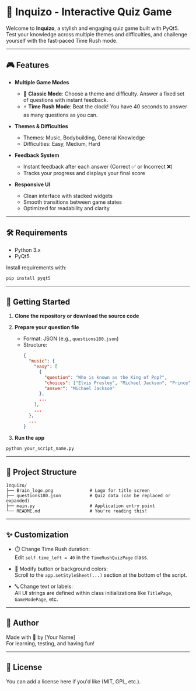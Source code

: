 # 🧠 Inquizo - Interactive Quiz Game

Welcome to **Inquizo**, a stylish and engaging quiz game built with PyQt5. Test your knowledge across multiple themes and difficulties, and challenge yourself with the fast-paced Time Rush mode.

---

## 🎮 Features

- **Multiple Game Modes**
  - 🎯 **Classic Mode**: Choose a theme and difficulty. Answer a fixed set of questions with instant feedback.
  - ⚡ **Time Rush Mode**: Beat the clock! You have 40 seconds to answer as many questions as you can.

- **Themes & Difficulties**
  - Themes: Music, Bodybuilding, General Knowledge
  - Difficulties: Easy, Medium, Hard

- **Feedback System**
  - Instant feedback after each answer (Correct ✅ or Incorrect ❌)
  - Tracks your progress and displays your final score

- **Responsive UI**
  - Clean interface with stacked widgets
  - Smooth transitions between game states
  - Optimized for readability and clarity

---

## 🛠️ Requirements

- Python 3.x
- PyQt5

Install requirements with:

```bash
pip install pyqt5
```

---

## 🚀 Getting Started

1. **Clone the repository or download the source code**

2. **Prepare your question file**  
   - Format: JSON (e.g., `questions180.json`)
   - Structure:
     ```json
     {
       "music": {
         "easy": [
           {
             "question": "Who is known as the King of Pop?",
             "choices": ["Elvis Presley", "Michael Jackson", "Prince", "Freddie Mercury"],
             "answer": "Michael Jackson"
           },
           ...
         ],
         ...
       },
       ...
     }
     ```

3. **Run the app**

```bash
python your_script_name.py
```

---

## 📂 Project Structure

```
Inquizo/
├── Brain_logo.png              # Logo for title screen
├── questions180.json           # Quiz data (can be replaced or expanded)
├── main.py                     # Application entry point
└── README.md                   # You're reading this!
```

---

## ✨ Customization

- ⏱️ Change Time Rush duration:  
  Edit `self.time_left = 40` in the `TimeRushQuizPage` class.

- 🎨 Modify button or background colors:  
  Scroll to the `app.setStyleSheet(...)` section at the bottom of the script.

- 🔤 Change text or labels:  
  All UI strings are defined within class initializations like `TitlePage`, `GameModePage`, etc.

---

## 🧠 Author

Made with 💙 by [Your Name]  
For learning, testing, and having fun!

---

## 📃 License

You can add a license here if you'd like (MIT, GPL, etc.).
